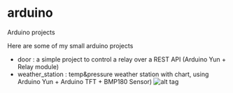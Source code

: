 arduino
=======

Arduino projects

Here are some of my small arduino projects

- door : a simple project to control a relay over a REST API (Arduino Yun + Relay module)
- weather_station : temp&pressure weather station with chart, using Arduino Yun + Arduino TFT + BMP180 Sensor)
![alt tag](http://oms.patrice.free.fr/weatherstation.png)
